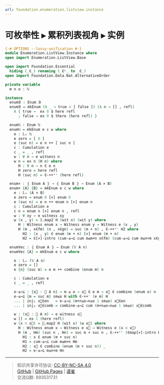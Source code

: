 ```yaml
---
url: foundation.enumeration.listview.instance
---
```


# 可枚举性 ▸ 累积列表视角 ▸ 实例

```agda
{-# OPTIONS --lossy-unification #-}
module Enumeration.ListView.Instance where
open import Enumeration.ListView.Base

open import Foundation.Essential
  hiding (_∈_) renaming (_∈ᴸ_ to _∈_)
open import Foundation.Data.Nat.AlternativeOrder

private variable
  m n o : ℕ

instance
  enum𝔹 : Enum 𝔹
  enum𝔹 = mkEnum (λ _ → true ∷ [ false ]) (λ n → [] , refl)
    λ { true →  ex 0 $ here refl
      ; false → ex 0 $ there (here refl) }

  enumℕ : Enum ℕ
  enumℕ = mkEnum e c w where
    e : 𝕃ₙ ℕ
    e zero = [ 0 ]
    e (suc n) = e n ++ [ suc n ]
    c : Cumulation e
    c _ = _ , refl
    w : ∀ n → e witness n
    w n = ex n (H n) where
      H : ∀ n → n ∈ e n
      H zero = here refl
      H (suc n) = ∈-++⁺ʳ (here refl)

  enum× : ⦃ Enum A ⦄ → ⦃ Enum B ⦄ → Enum (A × B)
  enum× {A} {B} = mkEnum e c w where
    e : 𝕃ₙ (A × B)
    e zero = enum 0 [×] enum 0
    e (suc n) = e n ++ enum n [×] enum n
    c : Cumulation e
    c n = enum n [×] enum n , refl
    w : ∀ xy → e witness xy
    w (x , y) = 𝟙.map2 H (wit x) (wit y) where
      H : Witness enum x → Witness enum y → Witness e (x , y)
      H (m , x∈fm) (n , x∈gn) = suc (m + n) , ∈-++⁺ʳ H2 where
        H2 : (x , y) ∈ enum (m + n) [×] enum (m + n)
        H2 = ∈[×]-intro (cum-≤→⊆ cum m≤m+n x∈fm) (cum-≤→⊆ cum m≤n+m x∈gn)

  enumVec : ⦃ Enum A ⦄ → Enum (𝕍 A n)
  enumVec {A} = mkEnum e c w where

    e : 𝕃ₙ (𝕍 A n)
    e zero = []
    e {n} (suc m) = e m ++ combine (enum m) n

    c : Cumulation e
    c _ = _ , refl

    e-≤→⊆ : {x⃗ : 𝕍 A n} → m ≤ o → x⃗ ∈ e m → x⃗ ∈ combine (enum o) n
    e-≤→⊆ {m = suc m} sm≤o H with ∈-++⁻ (e m) H
    ... | inj₁ x⃗∈en   = e-≤→⊆ (m+n≤o⇒n≤o 1 sm≤o) x⃗∈en
    ... | inj₂ x⃗∈comb = combine-≤→⊆ cum (m+n≤o⇒n≤o 1 sm≤o) x⃗∈comb

    w : (x⃗ : 𝕍 A n) → e witness x⃗
    w [] = ex 1 (here refl)
    w (x ∷ x⃗) = 𝟙.map2 H (wit x) (w x⃗) where
      H : Witness enum x → Witness e x⃗ → Witness e (x ∷ x⃗)
      H (m , Hm) (suc n , Hn) = suc m + suc n , ∈-++⁺ʳ (∈map[×]-intro H1 H2) where
        H1 : x ∈ enum (m + suc n)
        H1 = cum-≤→⊆ cum m≤m+n Hm
        H2 : x⃗ ∈ combine (enum (m + suc n)) _
        H2 = e-≤→⊆ m≤n+m Hn
```

---
> 知识共享许可协议: [CC-BY-NC-SA 4.0](https://creativecommons.org/licenses/by-nc-sa/4.0/deed.zh)  
> [GitHub](https://github.com/choukh/MetaLogic/blob/main/src/Enumeration/ListView/Instance.lagda.md) | [GitHub Pages](https://choukh.github.io/MetaLogic/Enumeration.ListView.Instance.html) | [语雀](https://www.yuque.com/ocau/metalogic/enumeration.listview.instance)  
> 交流Q群: 893531731
